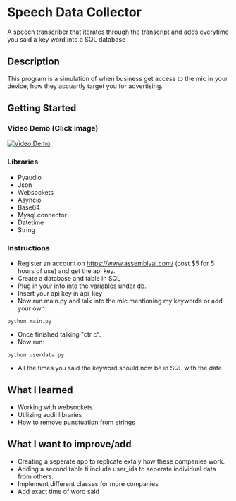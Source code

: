 # Speech Data Collector

A speech transcriber that iterates through the transcript and adds everytime you said a key word into a SQL database

## Description

This program is a simulation of when business get access to the mic in your device, how they accuartly target you for advertising.

## Getting Started

### Video Demo (Click image)
[![Video Demo](https://img.youtube.com/vi/UtbnAN2j2vQ&t/0.jpg)](https://www.youtube.com/watch?v=UtbnAN2j2vQ&t)


### Libraries

* Pyaudio
* Json
* Websockets
* Asyncio
* Base64
* Mysql.connector
* Datetime
* String

### Instructions

* Register an account on https://www.assemblyai.com/ (cost $5 for 5 hours of use) and get the api key.
* Create a database and table in SQL
* Plug in your info into the variables under db.
* Insert your api key in api_key
* Now run main.py and talk into the mic mentioning my keywords or add your own:
```
python main.py
```
* Once finished talking "ctr c".
* Now run:
```
python userdata.py
```
* All the times you said the keyword should now be in SQL with the date.



## What I learned

* Working with websockets
* Utilizing audii libraries
* How to remove punctuation from strings


## What I want to improve/add

* Creating a seperate app to replicate extaly how these companies work.
* Adding a second table ti include user_ids to seperate individual data from others.
* Implement different classes for more companies
* Add exact time of word said
